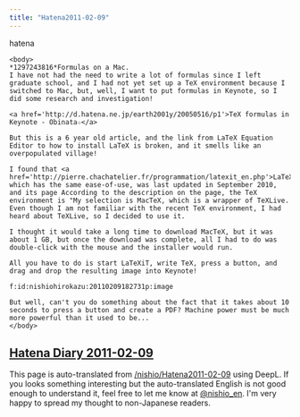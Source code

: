 ```yaml
---
title: "Hatena2011-02-09"
---
```


hatena

```
<body>
*1297243816*Formulas on a Mac.
I have not had the need to write a lot of formulas since I left graduate school, and I had not yet set up a TeX environment because I switched to Mac, but, well, I want to put formulas in Keynote, so I did some research and investigation!

<a href='http://d.hatena.ne.jp/earth2001y/20050516/p1'>TeX formulas in Keynote - Obinata☆</a>

But this is a 6 year old article, and the link from LaTeX Equation Editor to how to install LaTeX is broken, and it smells like an overpopulated village!

I found that <a href='http://pierre.chachatelier.fr/programmation/latexit_en.php'>LaTeXiT</a>, which has the same ease-of-use, was last updated in September 2010, and its page According to the description on the page, the TeX environment is "My selection is MacTeX, which is a wrapper of TeXLive. Even though I am not familiar with the recent TeX environment, I had heard about TeXLive, so I decided to use it.

I thought it would take a long time to download MacTeX, but it was about 1 GB, but once the download was complete, all I had to do was double-click with the mouse and the installer would run.

All you have to do is start LaTeXiT, write TeX, press a button, and drag and drop the resulting image into Keynote!

f:id:nishiohirokazu:20110209182731p:image

But well, can't you do something about the fact that it takes about 10 seconds to press a button and create a PDF? Machine power must be much more powerful than it used to be...
</body>
```


[Hatena Diary 2011-02-09](https://nishiohirokazu.hatenadiary.org/archive/2011/02/09)
---
This page is auto-translated from [/nishio/Hatena2011-02-09](https://scrapbox.io/nishio/Hatena2011-02-09) using DeepL. If you looks something interesting but the auto-translated English is not good enough to understand it, feel free to let me know at [@nishio_en](https://twitter.com/nishio_en). I'm very happy to spread my thought to non-Japanese readers.